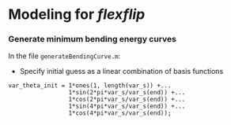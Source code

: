# Modeling for ***flexflip***




### Generate minimum bending energy curves

In the file `generateBendingCurve.m`:

* Specify initial guess as a linear combination of basis functions
```
var_theta_init = 1*ones(1, length(var_s)) +...
                 1*sin(2*pi*var_s/var_s(end)) +...
                 1*cos(2*pi*var_s/var_s(end)) +...
                 1*sin(4*pi*var_s/var_s(end)) +...
                 1*cos(4*pi*var_s/var_s(end));
```
